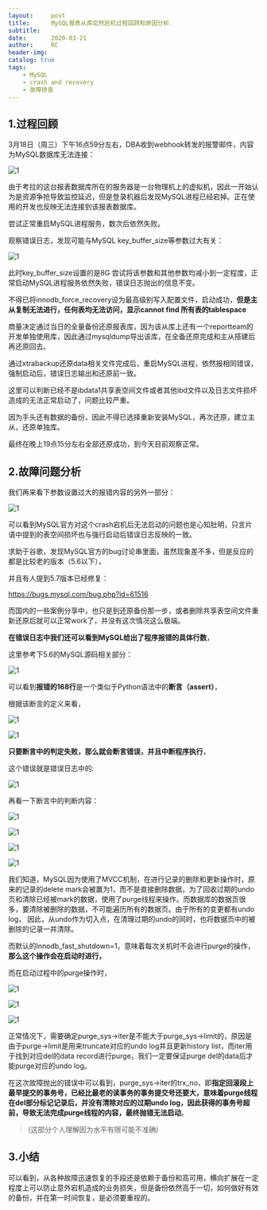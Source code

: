 ```yaml
---
layout:     post
title:      MySQL报表从库突然宕机过程回顾和原因分析
subtitle:  	
date:       2020-03-21
author:     RC
header-img: 
catalog: true
tags:
    - MySQL
    - crash and recovery
    - 故障排查
---
```


## 1.过程回顾

3月18日（周三）下午16点59分左右，DBA收到webhook转发的报警邮件，内容为MySQL数据库无法连接：

![1](https://i.postimg.cc/vHdsQ0Y2/11.png)

由于考拉的这台报表数据库所在的服务器是一台物理机上的虚拟机，因此一开始认为是资源争抢导致监控延迟，但是登录机器后发现MySQL进程已经宕掉。正在使用的开发也反映无法连接到该报表数据库。

尝试正常重启MySQL进程服务，数次后依然失败。

观察错误日志，发现可能与MySQL key_buffer_size等参数过大有关：

![1](https://i.postimg.cc/fL0Gs96h/22.png)

此时key_buffer_size设置的是8G
尝试将该参数和其他参数均减小到一定程度，正常启动MySQL进程服务依然失败，错误日志抛出的信息不变。

不得已将innodb_force_recovery设为最高级别写入配置文件，启动成功，**但是主从复制无法进行，任何表均无法访问，显示cannot find 所有表的tablespace**

商量决定通过当日的全量备份还原报表库，因为该从库上还有一个reportteam的开发单独使用库，因此通过mysqldump导出该库，在全备还原完成和主从搭建后再还原回去。

通过xtrabackup还原data相关文件完成后，重启MySQL进程，依然报相同错误，强制启动后，错误日志输出和还原前一致。

这里可以判断已经不是ibdata1共享表空间文件或者其他ibd文件以及日志文件损坏造成的无法正常启动了，问题比较严重。

因为手头还有数据的备份，因此不得已选择重新安装MySQL，再次还原，建立主从，还原单独库。

最终在晚上19点15分左右全部还原成功，到今天目前观察正常。


## 2.故障问题分析

我们再来看下参数设置过大的报错内容的另外一部分：

![1](https://i.postimg.cc/ZKJM72Km/33.png)

可以看到MySQL官方对这个crash宕机后无法启动的问题也是心知肚明，只言片语中提到的表空间损坏也与强行启动后错误日志反映的一致。

求助于谷歌，发现MySQL官方的bug讨论串里面，虽然现象差不多，但是反应的都是比较老的版本（5.6以下），

并且有人提到5.7版本已经修复：

<https://bugs.mysql.com/bug.php?id=61516>

而国内的一些案例分享中，也只是到还原备份那一步，或者删除共享表空间文件重新还原后就可以正常work了，并没有这次情况这么极端。

**在错误日志中我们还可以看到MySQL给出了程序报错的具体行数**，

这里参考下5.6的MySQL源码相关部分：

![1](https://i.postimg.cc/520k1zCk/44.png)

可以看到**报错的168行**是一个类似于Python语法中的**断言（assert）**，

根据该断言的定义来看，

![1](https://i.postimg.cc/pd5G5tkf/55.png)

![1](https://i.postimg.cc/HxGSQPPf/66.png)

**只要断言中的判定失败，那么就会断言错误，并且中断程序执行**，

这个错误就是错误日志中的:

![1](https://i.postimg.cc/VvmDh0wg/77.png)

再看一下断言中的判断内容：

![1](https://i.postimg.cc/9Qr1sj66/88.png)

![1](https://i.postimg.cc/NjSbczY5/99.png)

![1](https://i.postimg.cc/xCyPLjmz/1010.png)

![1](https://i.postimg.cc/sfmcXXsF/1111.png)

我们知道，MySQL因为使用了MVCC机制，在进行记录的删除和更新操作时，原来的记录的delete mark会被置为1，而不是直接删除数据，为了回收过期的undo页和清除已经被mark的数据，使用了purge线程来操作。而数据库的数据页很多，要清除被删除的数据，不可能遍历所有的数据页。由于所有的变更都有undo log， 因此，从undo作为切入点，在清理过期的undo的同时，也将数据页中的被删除的记录一并清除。

而默认的Innodb_fast_shutdown=1，意味着每次关机时不会进行purge的操作，**那么这个操作会在启动时进行，**

而在启动过程中的purge操作时，

![1](https://i.postimg.cc/d3VGd2vb/1212.png)

![1](https://i.postimg.cc/6qbnh8py/1313.png)

![1](https://i.postimg.cc/7YbgZnK7/1414.png)

正常情况下，需要确定purge_sys->iter是不能大于purge_sys->limit的，原因是由于purge->limit是用来truncate对应的undo log并且更新history list，而iter用于找到对应del的data record进行purge，我们一定要保证purge del的data后才能purge对应的undo log。

在这次故障抛出的错误中可以看到，purge_sys->iter的trx_no，即**指定回滚段上最早提交的事务号，已经比最老的读事务的事务提交号还要大，意味着purge线程在del部分标记记录后，并没有清除对应的过期undo log，因此获得的事务号超前，导致无法完成purge线程的内容，最终抛错无法启动**。

>(这部分个人理解因为水平有限可能不准确)

## 3.小结

可以看到，从各种故障迅速恢复的手段还是依赖于备份和高可用，横向扩展在一定程度上可以防止意外宕机造成的业务损失，但是备份依然高于一切，如何做好有效的备份，并在第一时间恢复，是必须要重视的。
